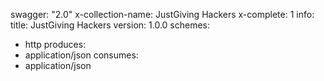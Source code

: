 swagger: "2.0"
x-collection-name: JustGiving Hackers
x-complete: 1
info:
  title: JustGiving Hackers
  version: 1.0.0
schemes:
- http
produces:
- application/json
consumes:
- application/json